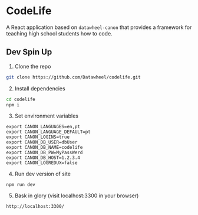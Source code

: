 # CodeLife

A React application based on `datawheel-canon` that provides a framework for teaching high school students how to code.

## Dev Spin Up

1. Clone the repo
```bash
git clone https://github.com/Datawheel/codelife.git
```

2. Install dependencies
```bash
cd codelife
npm i
```

3. Set environment variables
```
export CANON_LANGUAGES=en,pt
export CANON_LANGUAGE_DEFAULT=pt
export CANON_LOGINS=true
export CANON_DB_USER=dbUser
export CANON_DB_NAME=codelife
export CANON_DB_PW=MyPassWerd
export CANON_DB_HOST=1.2.3.4
export CANON_LOGREDUX=false
```

4. Run dev version of site
```
npm run dev
```

5. Bask in glory (visit localhost:3300 in your browser)
```
http://localhost:3300/
```
